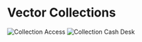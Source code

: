 # Vector Collections

![Collection Access](Collections/CollectionAccess.svg)
![Collection Cash Desk](Collections/CollectionCashDesk.svg)
